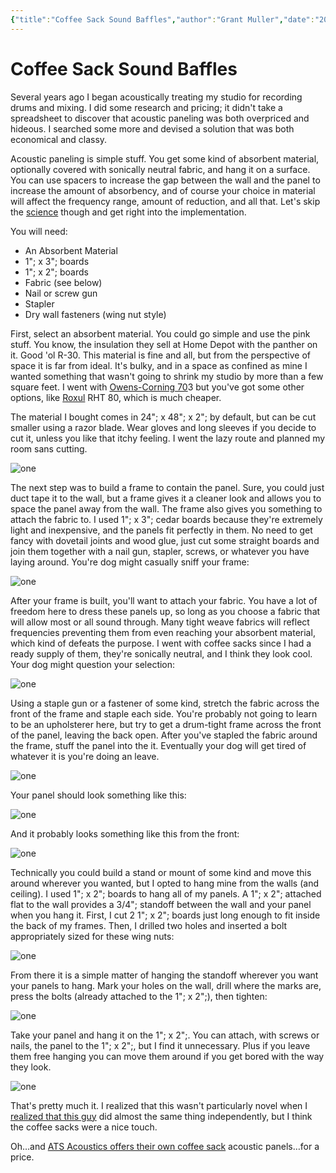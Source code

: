 ```yaml
---
{"title":"Coffee Sack Sound Baffles","author":"Grant Muller","date":"2011-12-28T03:53:53+00:00","dg-permalink":"coffee-sack-sound-baffles","dg-publish":true,"tags":["featured","music"],"lastmod":"2022-04-20T14:21:50-04:00","permalink":"/coffee-sack-sound-baffles/","dgPassFrontmatter":true}
---
```


# Coffee Sack Sound Baffles

Several years ago I began acoustically treating my studio for recording drums and mixing. I did some research and pricing; it didn't take a spreadsheet to discover that acoustic paneling was both overpriced and hideous. I searched some more and devised a solution that was both economical and classy.

Acoustic paneling is simple stuff. You get some kind of absorbent material, optionally covered with sonically neutral fabric, and hang it on a surface. You can use spacers to increase the gap between the wall and the panel to increase the amount of absorbency, and of course your choice in material will affect the frequency range, amount of reduction, and all that. Let's skip the [science][1] though and get right into the implementation.

You will need:

  * An Absorbent Material
  * 1"; x 3"; boards
  * 1"; x 2"; boards
  * Fabric (see below)
  * Nail or screw gun
  * Stapler
  * Dry wall fasteners (wing nut style)

First, select an absorbent material. You could go simple and use the pink stuff. You know, the insulation they sell at Home Depot with the panther on it. Good 'ol R-30. This material is fine and all, but from the perspective of space it is far from ideal. It's bulky, and in a space as confined as mine I wanted something that wasn't going to shrink my studio by more than a few square feet. I went with [Owens-Corning 70][2]3 but you've got some other options, like [Roxul][3] RHT 80, which is much cheaper. 

The material I bought comes in 24"; x 48"; x 2"; by default, but can be cut smaller using a razor blade. Wear gloves and long sleeves if you decide to cut it, unless you like that itchy feeling. I went the lazy route and planned my room sans cutting.

![one][6]

The next step was to build a frame to contain the panel. Sure, you could just duct tape it to the wall, but a frame gives it a cleaner look and allows you to space the panel away from the wall. The frame also gives you something to attach the fabric to. I used 1"; x 3"; cedar boards because they're extremely light and inexpensive, and the panels fit perfectly in them. No need to get fancy with dovetail joints and wood glue, just cut some straight boards and join them together with a nail gun, stapler, screws, or whatever you have laying around. You're dog might casually sniff your frame:

![one][7]

After your frame is built, you'll want to attach your fabric. You have a lot of freedom here to dress these panels up, so long as you choose a fabric that will allow most or all sound through. Many tight weave fabrics will reflect frequencies preventing them from even reaching your absorbent material, which kind of defeats the purpose. I went with coffee sacks since I had a ready supply of them, they're sonically neutral, and I think they look cool. Your dog might question your selection:

![one][8]

Using a staple gun or a fastener of some kind, stretch the fabric across the front of the frame and staple each side. You're probably not going to learn to be an upholsterer here, but try to get a drum-tight frame across the front of the panel, leaving the back open. After you've stapled the fabric around the frame, stuff the panel into the it. Eventually your dog will get tired of whatever it is you're doing an leave.

![one][9]

Your panel should look something like this:

![one][10]

And it probably looks something like this from the front:

![one][11]

Technically you could build a stand or mount of some kind and move this around wherever you wanted, but I opted to hang mine from the walls (and ceiling). I used 1"; x 2"; boards to hang all of my panels. A 1"; x 2"; attached flat to the wall provides a 3/4"; standoff between the wall and your panel when you hang it. First, I cut 2 1"; x 2"; boards just long enough to fit inside the back of my frames. Then, I drilled two holes and inserted a bolt appropriately sized for these wing nuts:

![one][12]

From there it is a simple matter of hanging the standoff wherever you want your panels to hang. Mark your holes on the wall, drill where the marks are, press the bolts (already attached to the 1"; x 2";), then tighten:

![one][13]

Take your panel and hang it on the 1"; x 2";. You can attach, with screws or nails, the panel to the 1"; x 2";, but I find it unnecessary. Plus if you leave them free hanging you can move them around if you get bored with the way they look.

![one][14]

That's pretty much it. I realized that this wasn't particularly novel when I [realized that this guy][4] did almost the same thing independently, but I think the coffee sacks were a nice touch.

Oh…and [ATS Acoustics offers their own coffee sack][5] acoustic panels…for a price.

 [1]: http://www.ethanwiner.com/acoustics.html#hard%20floor
 [2]: http://esh-docdb.fnal.gov/cgi-bin/RetrieveFile?docid=1195&version=1&filename=Owens%20Corning%20700%20series%20fiberglass%20insulation.pdf
 [3]: http://www.roxul.com/files/RX-NA-EN/pdf/RHT80-3-30-10.pdf
 [4]: http://acousticsfreq.com/blog/?p=62
 [5]: http://www.atsacoustics.com/cat--ATS-Acoustic-Coffee-Bag-Panels--113.html
 [6]: /images/SoundBaffles-12.jpg
 [7]: /images/SoundBaffles-7.jpg
 [8]: /images/SoundBaffles-3.jpg
 [9]: /images/SoundBaffles-111.jpg
 [10]: /images/SoundBaffles-15.jpg
 [11]: /images/SoundBaffles-17.jpg
 [12]: /images/SoundBaffles-19.jpg
 [13]: /images/SoundBaffles-21.jpg
 [14]: /images/SoundBaffles-25.jpg
